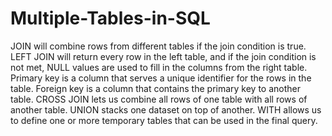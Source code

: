 # Multiple-Tables-in-SQL
JOIN will combine rows from different tables if the join condition is true. LEFT JOIN will return every row in the left table, and if the join condition is not met, NULL values are used to fill in the columns from the right table. Primary key is a column that serves a unique identifier for the rows in the table. Foreign key is a column that contains the primary key to another table. CROSS JOIN lets us combine all rows of one table with all rows of another table. UNION stacks one dataset on top of another. WITH allows us to define one or more temporary tables that can be used in the final query.
